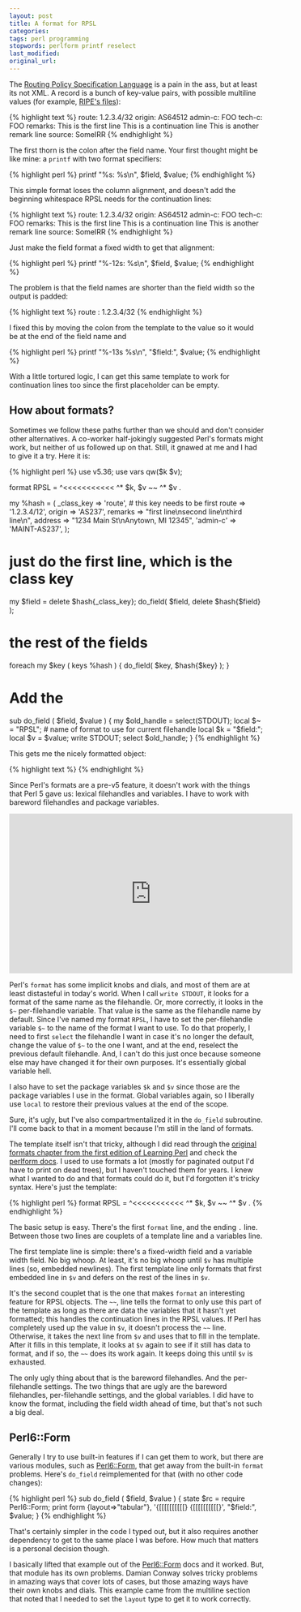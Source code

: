 ```yaml
---
layout: post
title: A format for RPSL
categories:
tags: perl programming
stopwords: perlform printf reselect
last_modified:
original_url:
---
```


The [Routing Policy Specification Language](https://www.rfc-editor.org/rfc/rfc2622) is a pain in the ass, but at least its not XML. A record is a bunch of key-value pairs, with possible multiline values (for example, [RIPE's files](https://ftp.ripe.net/ripe/dbase/)):

<!--more-->

{% highlight text %}
route:      1.2.3.4/32
origin:     AS64512
admin-c:    FOO
tech-c:     FOO
remarks:    This is the first line
            This is a continuation line
            This is another remark line
source:     SomeIRR
{% endhighlight %}

The first thorn is the colon after the field name. Your first thought might be like mine: a `printf` with two format specifiers:

{% highlight perl %}
printf "%s: %s\n", $field, $value;
{% endhighlight %}

This simple format loses the column alignment, and doesn't add the beginning whitespace RPSL needs for the continuation lines:

{% highlight text %}
route: 1.2.3.4/32
origin: AS64512
admin-c: FOO
tech-c: FOO
remarks: This is the first line
This is a continuation line
This is another remark line
source: SomeIRR
{% endhighlight %}

Just make the field format a fixed width to get that alignment:

{% highlight perl %}
printf "%-12s: %s\n", $field, $value;
{% endhighlight %}

The problem is that the field names are shorter than the field width so the output is padded:

{% highlight text %}
route       : 1.2.3.4/32
{% endhighlight %}

I fixed this by moving the colon from the template to the value so it would be at the end of the field name and

{% highlight perl %}
printf "%-13s %s\n", "$field:", $value;
{% endhighlight %}

With a little tortured logic, I can get this same template to work for continuation lines too since the first placeholder can be empty.

## How about formats?

Sometimes we follow these paths further than we should and don't consider other alternatives. A co-worker half-jokingly suggested Perl's formats might work, but neither of us followed up on that. Still, it gnawed at me and I had to give it a try. Here it is:

{% highlight perl %}
use v5.36;
use vars qw($k $v);

format RPSL =
^<<<<<<<<<<<    ^*
$k,             $v
~~				^*
				$v
.


my %hash = (
	_class_key => 'route',  # this key needs to be first
	route      => '1.2.3.4/12',
	origin     => 'AS237',
	remarks    => "first line\nsecond line\nthird line\n",
	address    => "1234 Main St\nAnytown, MI 12345",
	'admin-c'  => 'MAINT-AS237',
	);

# just do the first line, which is the class key
my $field = delete $hash{_class_key};
do_field( $field, delete $hash{$field} );

# the rest of the fields
foreach my $key ( keys %hash ) {
	do_field( $key, $hash{$key} );
	}

# Add the
sub do_field ( $field, $value ) {
	my $old_handle = select(STDOUT);
	local $~ = "RPSL";  # name of format to use for current filehandle
	local $k = "$field:";
	local $v = $value;
	write STDOUT;
	select $old_handle;
	}
{% endhighlight %}

This gets me the nicely formatted object:

{% highlight text %}
{% endhighlight %}

Since Perl's formats are a pre-v5 feature, it doesn't work with the things that Perl 5 gave us: lexical filehandles and variables. I have to work with bareword filehandles and package variables.

<div class="youtube">
<iframe width="560" height="315" src="https://www.youtube.com/embed/vQA5aLctA0I" title="YouTube video player" frameborder="0" allow="accelerometer; autoplay; clipboard-write; encrypted-media; gyroscope; picture-in-picture; web-share" allowfullscreen></iframe>
</div>


Perl's `format` has some implicit knobs and dials, and most of them are at least distasteful in today's world. When I call `write STDOUT`, it looks for a format of the same name as the filehandle. Or, more correctly, it looks in the `$~` per-filehandle variable. That value is the same as the filehandle name by default.  Since I've named my format `RPSL`, I have to set the per-filehandle variable `$~` to the name of the format I want to use. To do that properly, I need to first `select` the filehandle I want in case it's no longer the default, change the value of `$~` to the one I want, and at the end, reselect the previous default filehandle. And, I can't do this just once because someone else may have changed it for their own purposes. It's essentially global variable hell.

I also have to set the package variables `$k` and `$v` since those are the package variables I use in the format. Global variables again, so I liberally use `local` to restore their previous values at the end of the scope.

Sure, it's ugly, but I've also compartmentalized it in the `do_field` subroutine. I'll come back to that in a moment because I'm still in the land of formats.

The template itself isn't that tricky, although I did read through the [original formats chapter from the first edition of Learning Perl](https://www.learning-perl.com/2014/07/formats/) and check the [perlform docs](https://perldoc.perl.org/perlform). I used to use formats a lot (mostly for paginated output I'd have to print on dead trees), but I haven't touched them for years. I knew what I wanted to do and that formats could do it, but I'd forgotten it's tricky syntax. Here's just the template:

{% highlight perl %}
format RPSL =
^<<<<<<<<<<<    ^*
$k,             $v
~~				^*
				$v
.
{% endhighlight %}

The basic setup is easy. There's the first `format` line, and the ending `.` line. Between those two lines are couplets of a template line and a variables line.

The first template line is simple: there's a fixed-width field and a variable width field. No big whoop. At least, it's no big whoop until `$v` has multiple lines (so, embedded newlines). The first template line only formats that first embedded line in `$v` and defers on the rest of the lines in `$v`.

It's the second couplet that is the one that makes `format` an interesting feature for RPSL objects. The `~~`, line tells the format to only use this part of the template as long as there are data the variables that it hasn't yet formatted; this handles the continuation lines in the RPSL values. If Perl has completely used up the value in `$v`, it doesn't process the `~~` line. Otherwise, it takes the next line from `$v` and uses that to fill in the template. After it fills in this template, it looks at `$v` again to see if it still has data to format, and if so, the `~~` does its work again. It keeps doing this until `$v` is exhausted.

The only ugly thing about that is the bareword filehandles. And the per-filehandle settings. The two things that are ugly are the bareword filehandles, per-filehandle settings, and the global variables. I did have to know the format, including the field width ahead of time, but that's not such a big deal.

## Perl6::Form

Generally I try to use built-in features if I can get them to work, but there are various modules, such as [Perl6::Form](https://metacpan.org/pod/Perl6::Form), that get away from the built-in `format` problems. Here's `do_field` reimplemented for that (with no other code changes):

{% highlight perl %}
sub do_field ( $field, $value ) {
	state $rc = require Perl6::Form;
	print form {layout=>"tabular"},
     '{[[[[[[[[[[}    {[[[[[[[[[[}',
      "$field:",      $value;
	}
{% endhighlight %}

That's certainly simpler in the code I typed out, but it also requires another dependency to get to the same place I was before. How much that matters is a personal decision though.

I basically lifted that example out of the [Perl6::Form](https://metacpan.org/pod/Perl6::Form) docs and it worked. But, that module has its own problems. Damian Conway solves tricky problems in amazing ways that cover lots of cases, but those amazing ways have their own knobs and dials. This example came from the multiline section that noted that I needed to set the `layout` type to get it to work correctly.




